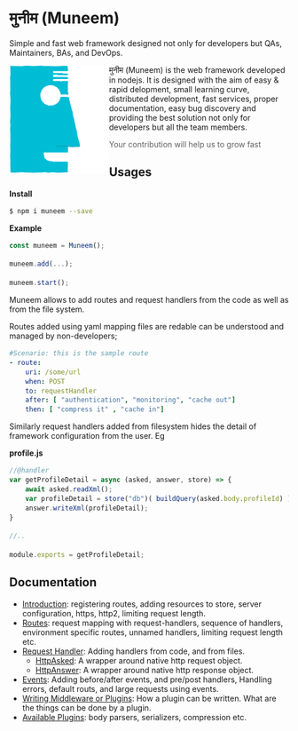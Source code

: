 # मुनीम (Muneem)
Simple and fast web framework designed not only for developers but QAs, Maintainers, BAs, and DevOps.

<img align="left" alt="Muneem Logo" src="./static/muneem.png" width="180px" />

मुनीम (Muneem) is the web framework developed in nodejs. It is designed with the aim of easy & rapid delopment, small learning curve, distributed development, fast services, proper documentation, easy bug discovery and providing the best solution not only for developers but all the team members.

> Your contribution will help us to grow fast


## Usages

**Install**

```bash
$ npm i muneem --save
```



**Example**

```js
const muneem = Muneem();

muneem.add(...);

muneem.start();
```

Muneem allows to add routes and request handlers from the code as well as from the file system. 

Routes added using yaml mapping files are redable can be understood and managed by non-developers;

```yaml
#Scenario: this is the sample route
- route: 
    uri: /some/url
    when: POST
    to: requestHandler
    after: [ "authentication", "monitoring", "cache out"]
    then: [ "compress it" , "cache in"]
```

Similarly request handlers added from filesystem hides the detail of framework configuration from the user. Eg

**profile.js**
```JavaScript
//@handler
var getProfileDetail = async (asked, answer, store) => {
    await asked.readXml();
    var profileDetail = store("db")( buildQuery(asked.body.profileId) );
    answer.writeXml(profileDetail);
}

//..

module.exports = getProfileDetail;
```

## Documentation
* [Introduction](https://github.com/node-muneem/muneem/blob/master/docs/Introduction.md): registering routes, adding resources to store, server configuration, https, http2, limiting request length.
* [Routes](https://github.com/node-muneem/muneem/blob/master/docs/routeMapping.md): request mapping with request-handlers, sequence of handlers, environment specific routes, unnamed handlers, limiting request length etc.
* [Request Handler](https://github.com/node-muneem/muneem/blob/master/docs/Handler.md): Adding handlers from code, and from files.
    * [HttpAsked](https://github.com/node-muneem/muneem/blob/master/docs/HttpAsked.md): A wrapper around native http request object.
    * [HttpAnswer](https://github.com/node-muneem/muneem/blob/master/docs/HttpAnswer.md): A wrapper around native http response object.
* [Events](https://github.com/node-muneem/muneem/blob/master/docs/Events.md): Adding before/after events, and pre/post handlers, Handling errors, default routs, and large requests using events.
* [Writing Middleware or Plugins](https://github.com/node-muneem/muneem/blob/master/docs/Plugins.md): How a plugin can be written. What are the things can be done by a plugin.
* [Available Plugins](https://github.com/node-muneem/muneem/blob/master/docs/AvailablePlugins.md): body parsers, serializers, compression etc.